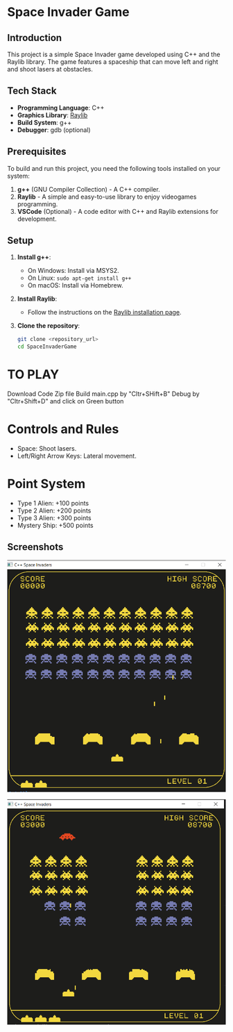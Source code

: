 # Space Invader Game

## Introduction

This project is a simple Space Invader game developed using C++ and the Raylib library. The game features a spaceship that can move left and right and shoot lasers at obstacles.

## Tech Stack

- **Programming Language**: C++
- **Graphics Library**: [Raylib](https://www.raylib.com/)
- **Build System**: g++
- **Debugger**: gdb (optional)

## Prerequisites

To build and run this project, you need the following tools installed on your system:

1. **g++** (GNU Compiler Collection) - A C++ compiler.
2. **Raylib** - A simple and easy-to-use library to enjoy videogames programming.
3. **VSCode** (Optional) - A code editor with C++ and Raylib extensions for development.

## Setup

1. **Install g++**:

   - On Windows: Install via MSYS2.
   - On Linux: `sudo apt-get install g++`
   - On macOS: Install via Homebrew.

2. **Install Raylib**:

   - Follow the instructions on the [Raylib installation page](https://www.raylib.com/).

3. **Clone the repository**:
   ```bash
   git clone <repository_url>
   cd SpaceInvaderGame
   ```

# TO PLAY

Download Code Zip file
Build main.cpp by "Cltr+SHift+B"
Debug by "Cltr+Shift+D" and click on Green button

# Controls and Rules

- Space: Shoot lasers.
- Left/Right Arrow Keys: Lateral movement.

# Point System


- Type 1 Alien: +100 points
- Type 2 Alien: +200 points
- Type 3 Alien: +300 points
- Mystery Ship: +500 points

## Screenshots

![Type Screen](https://raw.githubusercontent.com/divyavinod6/Space-Invader-Game/main/Screenshots/output1.png)


![MysteryShip](https://raw.githubusercontent.com/divyavinod6/Space-Invader-Game/main/Screenshots/output2.png)
